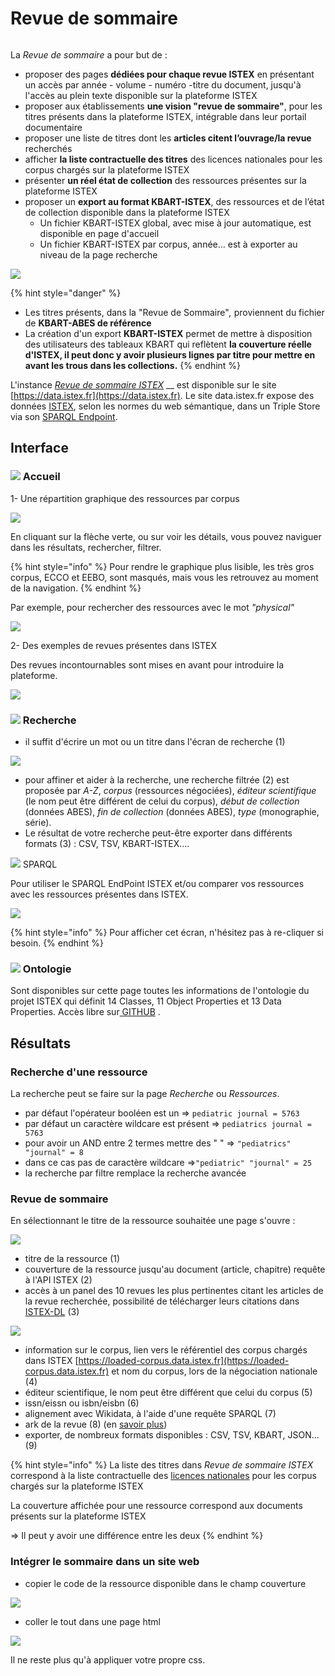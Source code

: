 # Revue de sommaire

<figure><img src="../.gitbook/assets/revue de sommaire.PNG" alt=""><figcaption></figcaption></figure>

La _Revue de sommaire_ a pour but de :

* proposer des pages **dédiées pour chaque revue ISTEX** en présentant un accès par année - volume - numéro -titre du document, jusqu'à l'accès au plein texte disponible sur la plateforme ISTEX
* proposer aux établissements **une vision "revue de sommaire"**, pour les titres présents dans la plateforme ISTEX, intégrable dans leur portail documentaire
* proposer une liste de titres dont les **articles citent l’ouvrage/la revue** recherchés
* afficher **la liste contractuelle des titres** des licences nationales pour les corpus chargés sur la plateforme ISTEX
* présenter **un réel état de collection** des ressources présentes sur la plateforme ISTEX
* &#x20;proposer un **export au format KBART-ISTEX**, des ressources et de l’état de collection disponible dans la plateforme ISTEX
  * Un fichier KBART-ISTEX global, avec mise à jour automatique, est disponible en page d'accueil&#x20;
  * Un fichier KBART-ISTEX par corpus, année... est à exporter au niveau de la page recherche

&#x20;&#x20;

![](../.gitbook/assets/Kbart2RS.png)

{% hint style="danger" %}
* Les titres présents, dans la "Revue de Sommaire"_,_ proviennent du fichier de **KBART-ABES de référence**
* La création d'un export **KBART-ISTEX** permet de mettre à disposition des utilisateurs des tableaux KBART qui reflètent **la couverture réelle d'ISTEX, il peut donc y avoir plusieurs lignes par titre pour mettre en avant les trous dans les collections.**
{% endhint %}

L'instance [_Revue de sommaire ISTEX_](https://revue-sommaire.istex.fr/) \_\_ est disponible sur le site [https://data.istex.fr](https://data.istex.fr). [ ](http://data.istex.fr)Le site data.istex.fr expose des données [ISTEX](http://www.istex.fr/), selon les normes du web sémantique, dans un Triple Store via son [SPARQL Endpoint](http://data.istex.fr/triplestore/sparql).

## Interface

### ![](../.gitbook/assets/acceuil.JPG) Accueil

1- Une répartition graphique des ressources par corpus

![](../.gitbook/assets/graphcorpus.PNG)

En cliquant sur la flèche verte, ou sur voir les détails, vous pouvez naviguer dans les résultats, rechercher, filtrer.

{% hint style="info" %}
Pour rendre le graphique plus lisible, les très gros corpus, ECCO et EEBO, sont masqués, mais vous les retrouvez au moment de la navigation.
{% endhint %}

Par exemple, pour rechercher des ressources avec le mot _"physical"_

![](../.gitbook/assets/corpusphysical.PNG)

2- Des exemples de revues présentes dans ISTEX

Des revues incontournables sont mises en avant pour introduire la plateforme.

![](../.gitbook/assets/exemples-de-revues.PNG)

### ![](../.gitbook/assets/recherche.JPG) Recherche

* il suffit d'écrire un mot ou un titre dans l'écran de recherche (1)

![](../.gitbook/assets/kbartrs.JPG)

* pour affiner et aider à la recherche, une recherche filtrée (2) est proposée par _A-Z_, _corpus_ (ressources négociées), _éditeur scientifique_ (le nom peut être différent de celui du corpus), _début de collection_ (données ABES), _fin de collection_ (données ABES), _type_ (monographie, série).
*   Le résultat de votre recherche peut-être exporter dans différents formats (3) : CSV, TSV, KBART-ISTEX....





![](<../.gitbook/assets/sparql (1).JPG>) SPARQL

Pour utiliser le SPARQL EndPoint ISTEX et/ou comparer vos ressources avec les ressources présentes dans ISTEX.

![](../.gitbook/assets/sparql.JPG)

{% hint style="info" %}
Pour afficher cet écran, n'hésitez pas à re-cliquer si besoin.
{% endhint %}

### ![](../.gitbook/assets/ontologie.JPG) Ontologie

Sont disponibles sur cette page toutes les informations de l'ontologie du projet ISTEX qui définit 14 Classes, 11 Object Properties et 13 Data Properties. Accès libre sur[ GITHUB](https://github.com/istex/ontology/blob/master/istexXML.owl) .

## **Résultats**

### **Recherche d'une ressource**

La recherche peut se faire sur la page _Recherche_ ou _Ressources_.

* par défaut l'opérateur booléen est un            =>  `pediatric journal = 5763`
* par défaut un caractère wildcare est présent =>  `pediatrics journal = 5763`
* pour avoir un AND entre 2 termes mettre des "  " => `"pediatrics" "journal" = 8`
* dans ce cas pas de caractère wildcare =>`"pediatric" "journal" = 25`&#x20;
* la recherche par filtre remplace la recherche avancée&#x20;

### Revue de sommaire

En sélectionnant le titre de la ressource souhaitée une page s'ouvre :

![](../.gitbook/assets/pagers.JPG)

* titre de la ressource (1)
* couverture de la ressource jusqu'au document (article, chapitre) requête à l'API ISTEX (2)
* accès à un panel des 10 revues les plus pertinentes citant les articles de la revue recherchée, possibilité de télécharger leurs citations dans [ISTEX-DL](https://dl.istex.fr/) (3)

![](../.gitbook/assets/rsdl.JPG)

* information sur le corpus, lien vers le référentiel des corpus chargés dans ISTEX   [https://loaded-corpus.data.istex.fr](https://loaded-corpus.data.istex.fr) et nom du corpus, lors de la négociation nationale (4)
* éditeur scientifique, le nom peut être différent que celui du corpus (5)
* issn/eissn  ou  isbn/eisbn (6)
* alignement avec Wikidata, à l'aide d'une requête SPARQL (7)
* ark de la revue (8) (en [savoir plus](https://blog.istex.fr/des-ark-dans-istex/))&#x20;
* exporter, de nombreux formats disponibles :  CSV, TSV, KBART, JSON... (9)



{% hint style="info" %}
La liste des titres dans _Revue de sommaire ISTEX_ correspond à la liste contractuelle des [licences nationales](https://www.licencesnationales.fr/liste-ressources/) pour les corpus chargés sur la plateforme ISTEX

La couverture affichée pour une ressource correspond aux documents présents sur la plateforme ISTEX

\=> Il peut y avoir une différence entre les deux
{% endhint %}

### Intégrer le sommaire dans un site web

* copier le code de la ressource disponible dans le champ couverture

![](../.gitbook/assets/integration.JPG)

* coller le tout dans une page html

![](../.gitbook/assets/html-page.JPG)

Il ne reste plus qu'à appliquer votre propre css.
